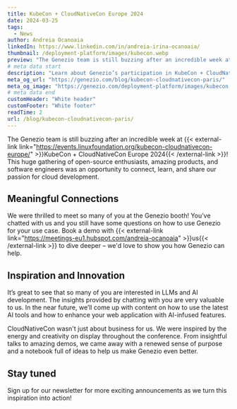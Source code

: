 ```yaml
---
title: KubeCon + CloudNativeCon Europe 2024
date: 2024-03-25
tags:
  - News
author: Andreia Ocanoaia
linkedIn: https://www.linkedin.com/in/andreia-irina-ocanoaia/
thumbnail: /deployment-platform/images/kubecon.webp
preview: "The Genezio team is still buzzing after an incredible week at KubeCon + CloudNativeCon Europe 2024!"
# meta data start
description: "Learn about Genezio’s participation in KubeCon + CloudNativeCon 2024, including key takeaways on cloud-native development trends"
meta_og_url: "https://genezio.com/blog/kubecon-cloudnativecon-paris/"
meta_og_image: "https://genezio.com/deployment-platform/images/kubecon.webp"
# meta data end
customHeader: "White header"
customFooter: "White footer"
readTime: 2
url: /blog/kubecon-cloudnativecon-paris/
---
```


The Genezio team is still buzzing after an incredible week at {{< external-link link="https://events.linuxfoundation.org/kubecon-cloudnativecon-europe/" >}}KubeCon + CloudNativeCon Europe 2024{{< /external-link >}}! This huge gathering of open-source enthusiasts, amazing products, and software engineers was an opportunity to connect, learn, and share our passion for cloud development.

## Meaningful Connections

We were thrilled to meet so many of you at the Genezio booth! You’ve chatted with us and you still have some questions on how to use Genezio for your use case. Book a demo with {{< external-link link="https://meetings-eu1.hubspot.com/andreia-ocanoaia" >}}us{{< /external-link >}} to dive deeper – we'd love to show you how Genezio can help.

## Inspiration and Innovation

It’s great to see that so many of you are interested in LLMs and AI development. The insights provided by chatting with you are very valuable to us. In the near future, we’ll come up with content on how to use the latest AI tools and how to enhance your web application with AI-infused features.

CloudNativeCon wasn't just about business for us. We were inspired by the energy and creativity on display throughout the conference. From insightful talks to amazing demos, we came away with a renewed sense of purpose and a notebook full of ideas to help us make Genezio even better.

## Stay tuned

Sign up for our newsletter for more exciting announcements as we turn this inspiration into action!
